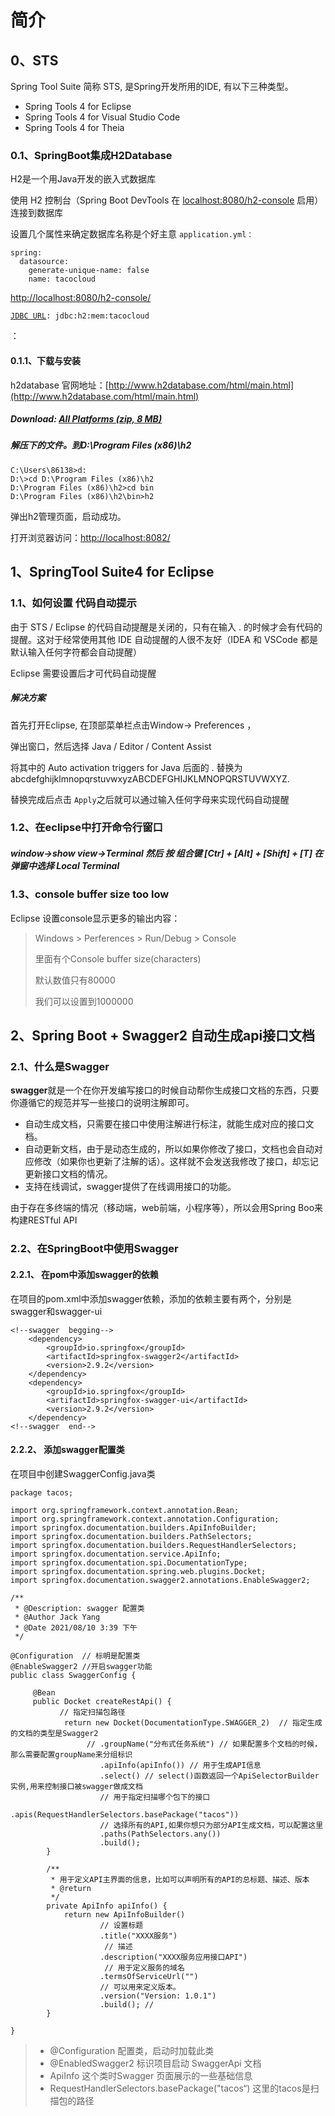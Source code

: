 # 简介

## 0、STS

Spring Tool Suite 简称 STS,  是Spring开发所用的IDE, 有以下三种类型。

* Spring Tools 4 for Eclipse
* Spring Tools 4 for Visual Studio Code
* Spring Tools 4 for Theia

### 0.1、SpringBoot集成H2Database

H2是一个用Java开发的嵌入式数据库

使用 H2 控制台（Spring Boot DevTools 在 [localhost:8080/h2-console](http://localhost:8080/h2-console) 启用）连接到数据库

设置几个属性来确定数据库名称是个好主意 `application.yml：`

```
spring:
  datasource:
    generate-unique-name: false
    name: tacocloud
```

[http://localhost:8080/h2-console/](http://localhost:8080/h2-console/)

[`JDBC URL`](http://localhost:8080/h2-console/login.jsp?jsessionid=754dc67e7db7f39a75c33c21e1803444#)`: jdbc:h2:mem:tacocloud`

：

#### 0.1.1、下载与安装

h2database 官网地址：[http://www.h2database.com/html/main.html](http://www.h2database.com/html/main.html)

##### Download: [All Platforms \(zip, 8 MB\)](https://h2database.com/h2-2019-10-14.zip)

##### 解压下的文件。到D:\Program Files \(x86\)\h2

```
C:\Users\86138>d:
D:\>cd D:\Program Files (x86)\h2
D:\Program Files (x86)\h2>cd bin
D:\Program Files (x86)\h2\bin>h2
```

弹出h2管理页面，启动成功。

打开浏览器访问：[http://localhost:8082/](http://localhost:8082/)

## 1、SpringTool Suite4 for Eclipse

### 1.1、如何设置 代码自动提示

由于 STS / Eclipse 的代码自动提醒是关闭的，只有在输入 . 的时候才会有代码的提醒。这对于经常使用其他 IDE 自动提醒的人很不友好（IDEA 和 VSCode 都是默认输入任何字符都会自动提醒）

Eclipse 需要设置后才可代码自动提醒

##### 解决方案

首先打开Eclipse, 在顶部菜单栏点击Window-&gt; Preferences ，

弹出窗口，然后选择 Java / Editor / Content Assist

将其中的 Auto activation triggers for Java 后面的 . 替换为 abcdefghijklmnopqrstuvwxyzABCDEFGHIJKLMNOPQRSTUVWXYZ.

替换完成后点击 `Apply`之后就可以通过输入任何字母来实现代码自动提醒

### 1.2、在eclipse中打开命令行窗口

##### window-&gt;show view-&gt;Terminal 然后 按 组合键 \[Ctr\] + \[Alt\] + \[Shift\] + \[T\] 在弹窗中选择 Local Terminal

### 1.3、console buffer size too low

Eclipse 设置console显示更多的输出内容：

> Windows &gt; Perferences &gt; Run/Debug &gt; Console
>
> 里面有个Console buffer size\(characters\)
>
> 默认数值只有80000
>
> 我们可以设置到1000000

## 2、Spring Boot + Swagger2 自动生成api接口文档

### 2.1、什么是Swagger

**swagger**就是一个在你开发编写接口的时候自动帮你生成接口文档的东西，只要你遵循它的规范并写一些接口的说明注解即可。

* 自动生成文档，只需要在接口中使用注解进行标注，就能生成对应的接口文档。
* 自动更新文档，由于是动态生成的，所以如果你修改了接口，文档也会自动对应修改（如果你也更新了注解的话）。这样就不会发送我修改了接口，却忘记更新接口文档的情况。
* 支持在线调试，swagger提供了在线调用接口的功能。

由于存在多终端的情况（移动端，web前端，小程序等），所以会用Spring Boo来构建RESTful API

### 2.2、在SpringBoot中使用Swagger

#### 2.2.1、 在pom中添加swagger的依赖

在项目的pom.xml中添加swagger依赖，添加的依赖主要有两个，分别是swagger和swagger-ui

```
<!--swagger  begging-->
    <dependency>
        <groupId>io.springfox</groupId>
        <artifactId>springfox-swagger2</artifactId>
        <version>2.9.2</version>
    </dependency>
    <dependency>
        <groupId>io.springfox</groupId>
        <artifactId>springfox-swagger-ui</artifactId>
        <version>2.9.2</version>
    </dependency>
<!--swagger  end-->
```

#### 2.2.2、 添加swagger配置类

在项目中创建SwaggerConfig.java类

```
package tacos;

import org.springframework.context.annotation.Bean; 
import org.springframework.context.annotation.Configuration;
import springfox.documentation.builders.ApiInfoBuilder;
import springfox.documentation.builders.PathSelectors;
import springfox.documentation.builders.RequestHandlerSelectors;
import springfox.documentation.service.ApiInfo;
import springfox.documentation.spi.DocumentationType;
import springfox.documentation.spring.web.plugins.Docket;
import springfox.documentation.swagger2.annotations.EnableSwagger2;

/**
 * @Description: swagger 配置类
 * @Author Jack Yang
 * @Date 2021/08/10 3:39 下午
 */

@Configuration  // 标明是配置类
@EnableSwagger2 //开启swagger功能
public class SwaggerConfig {

     @Bean
     public Docket createRestApi() {
           // 指定扫描包路径
            return new Docket(DocumentationType.SWAGGER_2)  // 指定生成的文档的类型是Swagger2
                 // .groupName("分布式任务系统") // 如果配置多个文档的时候，那么需要配置groupName来分组标识
                    .apiInfo(apiInfo()) // 用于生成API信息
                    .select() // select()函数返回一个ApiSelectorBuilder实例,用来控制接口被swagger做成文档
                    // 用于指定扫描哪个包下的接口
                    .apis(RequestHandlerSelectors.basePackage("tacos")) 
                    // 选择所有的API,如果你想只为部分API生成文档，可以配置这里
                    .paths(PathSelectors.any()) 
                    .build();
        }

        /**
         * 用于定义API主界面的信息，比如可以声明所有的API的总标题、描述、版本
         * @return
         */
        private ApiInfo apiInfo() {
            return new ApiInfoBuilder()
                    // 设置标题
                    .title("XXXX服务") 
                     // 描述
                    .description("XXXX服务应用接口API") 
                     // 用于定义服务的域名
                    .termsOfServiceUrl("")                     
                    // 可以用来定义版本。
                    .version("Version: 1.0.1")                      
                    .build(); //
        }

}
```

> * @Configuration 配置类，启动时加载此类
> * @EnabledSwagger2 标识项目启动 SwaggerApi 文档
> * ApiInfo 这个类时Swagger 页面展示的一些基础信息
> * RequestHandlerSelectors.basePackage\("tacos“\) 这里的tacos是扫描包的路径



